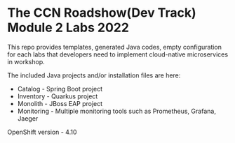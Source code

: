 The CCN Roadshow(Dev Track) Module 2 Labs 2022
===

This repo provides templates, generated Java codes, empty configuration for each labs that developers need to implement cloud-native microservices in workshop. 

The included Java projects and/or installation files are here:

* Catalog - Spring Boot project
* Inventory - Quarkus project
* Monolith - JBoss EAP project
* Monitoring - Multiple monitoring tools such as Prometheus, Grafana, Jaeger

OpenShift version - 4.10
